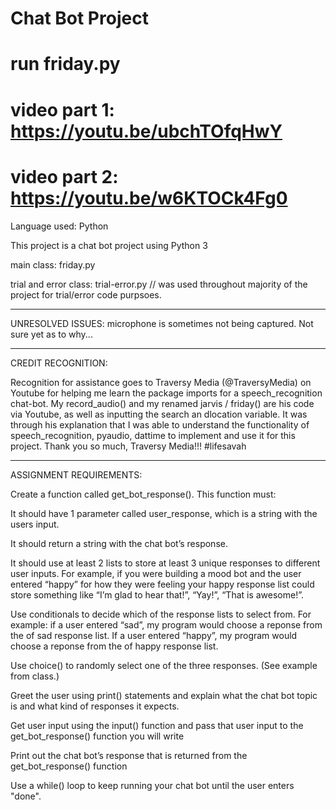 # Chat Bot Project
# run friday.py
# video part 1: https://youtu.be/ubchTOfqHwY
# video part 2: https://youtu.be/w6KTOCk4Fg0


Language used: Python

This project is a chat bot project using Python 3

main class: friday.py

trial and error class: trial-error.py // was used throughout majority of the project for trial/error code purpsoes. 
__________________________________________________________________________________________

UNRESOLVED ISSUES: microphone is sometimes not being captured. Not sure yet as to why...
__________________________________________________________________________________________


CREDIT RECOGNITION: 

Recognition for assistance goes to Traversy Media (@TraversyMedia) on Youtube for helping me learn the package imports for a speech_recognition chat-bot. My record_audio() and my renamed jarvis / friday() are his code via Youtube, as well as inputting the search an dlocation variable. It was through his explanation that I was able to understand the functionality of speech_recognition, pyaudio, dattime to implement and use it for this project. Thank you so much, Traversy Media!!! #lifesavah

__________________________________________________________________________________________

ASSIGNMENT REQUIREMENTS:

Create a function called get_bot_response(). This function must: 

It should have 1 parameter called user_response, which is a string with the users input. 

It should return a string with the chat bot’s response. 

It should use at least 2 lists to store at least 3 unique responses to different user inputs. For example, if you were building a mood bot and the user entered “happy” for how they were feeling your happy response list could store something like “I’m glad to hear that!”, “Yay!”, “That is awesome!”. 

Use conditionals to decide which of the response lists to select from. For example: if a user entered “sad”, my program would choose a reponse from the of sad response list. If a user entered “happy”, my program would choose a reponse from the of happy response list. 

Use choice() to randomly select one of the three responses. (See example from class.) 

Greet the user using print() statements and explain what the chat bot topic is and what kind of responses it expects.

Get user input using the input() function and pass that user input to the get_bot_response() function you will write

Print out the chat bot’s response that is returned from the get_bot_response() function

Use a while() loop to keep running your chat bot until the user enters "done".

